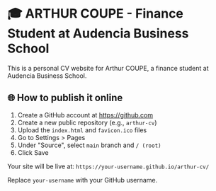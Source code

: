 # **🎓 ARTHUR COUPE - Finance Student at Audencia Business School**

This is a personal CV website for Arthur COUPE, a finance student at Audencia Business School.

## 🌐 How to publish it online

1. Create a GitHub account at https://github.com
2. Create a new public repository (e.g., `arthur-cv`)
3. Upload the `index.html` and `favicon.ico` files
4. Go to Settings > Pages
5. Under "Source", select `main` branch and `/ (root)`
6. Click Save

Your site will be live at:
`https://your-username.github.io/arthur-cv/`

Replace `your-username` with your GitHub username.
